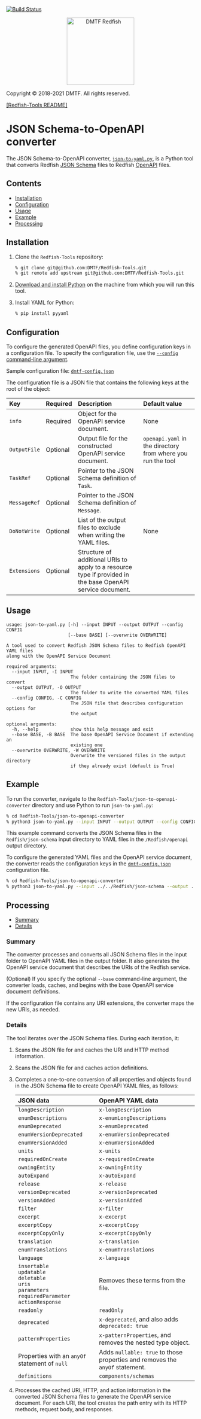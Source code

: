 [![Build Status](https://travis-ci.com/DMTF/Redfish-Tools.svg?branch=master)](https://travis-ci.com/github/DMTF/Redfish-Tools)
<p align="center">
  <img src="http://redfish.dmtf.org/sites/all/themes/dmtf2015/images/dmtf-redfish-logo.png" alt="DMTF Redfish" width=180></p>

Copyright © 2018-2021 DMTF. All rights reserved.

[[Redfish-Tools README]](../README.md#redfish-tools "../README.md#redfish-tools")

# JSON Schema-to-OpenAPI converter

The JSON Schema-to-OpenAPI converter, [`json-to-yaml.py`](json-to-yaml.py#L1 "json-to-yaml.py#L1"), is a Python tool that converts Redfish [JSON Schema](https://json-schema.org/ "https://json-schema.org/") files to Redfish [OpenAPI](https://swagger.io/specification/ "https://swagger.io/specification/") files.

## Contents

* [Installation](#installation)
* [Configuration](#configuration)
* [Usage](#usage)
* [Example](#example)
* [Processing](#processing)

## Installation

1. Clone the `Redfish-Tools` repository:

   ```zsh
   % git clone git@github.com:DMTF/Redfish-Tools.git
   % git remote add upstream git@github.com:DMTF/Redfish-Tools.git
   ```
1. [Download and install Python](https://www.python.org/downloads/ "https://www.python.org/downloads/") on the machine from which you will run this tool.
1. Install YAML for Python:

    ```zsh
    % pip install pyyaml
    ```

## Configuration

To configure the generated OpenAPI files, you define configuration keys in a configuration file. To specify the configuration file, use the [`--config` command-line argument](#usage "#usage").

Sample configuration file: [`dmtf-config.json`](dmtf-config.json#L1 "dmtf-config.json#L1")

The configuration file is a JSON file that contains the following keys at the root of the object:

| Key          | Required | Description                                                      | Default value |
| :----------- | :------- | :--------------------------------------------------------------- | :------------ |
| `info`       | Required | Object for the OpenAPI service document.                         | None          |
| `OutputFile` | Optional | Output file for the constructed OpenAPI service document.        | `openapi.yaml` in the directory from where you run the tool |
| `TaskRef`    | Optional | Pointer to the JSON Schema definition of `Task`.                 |               |
| `MessageRef` | Optional | Pointer to the JSON Schema definition of `Message`.              |               |
| `DoNotWrite` | Optional | List of the output files to exclude when writing the YAML files. | None          |
| `Extensions` | Optional | Structure of additional URIs to apply to a resource type if provided in the base OpenAPI service document. |               |

## Usage

```
usage: json-to-yaml.py [-h] --input INPUT --output OUTPUT --config CONFIG
                       [--base BASE] [--overwrite OVERWRITE]

A tool used to convert Redfish JSON Schema files to Redfish OpenAPI YAML files
along with the OpenAPI Service Document

required arguments:
  --input INPUT, -I INPUT
                        The folder containing the JSON files to convert
  --output OUTPUT, -O OUTPUT
                        The folder to write the converted YAML files
  --config CONFIG, -C CONFIG
                        The JSON file that describes configuration options for
                        the output

optional arguments:
  -h, --help            show this help message and exit
  --base BASE, -B BASE  The base OpenAPI Service Document if extending an
                        existing one
  --overwrite OVERWRITE, -W OVERWRITE
                        Overwrite the versioned files in the output directory
                        if they already exist (default is True)
```

## Example

To run the converter, navigate to the `Redfish-Tools/json-to-openapi-converter` directory and use Python to run `json-to-yaml.py`:

```zsh
% cd Redfish-Tools/json-to-openapi-converter
% python3 json-to-yaml.py --input INPUT --output OUTPUT --config CONFIG
```

This example command converts the JSON Schema files in the `Redfish/json-schema` input directory to YAML files in the `/Redfish/openapi` output directory.

To configure the generated YAML files and the OpenAPI service document, the converter reads the configuration keys in the [`dmtf-config.json`](dmtf-config.json#L1 "dmtf-config.json#L1") configuration file.

```zsh
% cd Redfish-Tools/json-to-openapi-converter
% python3 json-to-yaml.py --input ../../Redfish/json-schema --output ../../Redfish/openapi --config dmtf-config.json
```

## Processing

* [Summary](#summary)
* [Details](#details)

### Summary

The converter processes and converts all JSON Schema files in the input folder to OpenAPI YAML files in the output folder. It also generates the OpenAPI service document that describes the URIs of the Redfish service.

(Optional) If you specify the optional `--base` command-line argument, the converter loads, caches, and begins with the base OpenAPI service document definitions.

If the configuration file contains any URI extensions, the converter maps the new URIs, as needed.

### Details

The tool iterates over the JSON Schema files. During each iteration, it:

1. Scans the JSON file for and caches the URI and HTTP method information.
1. Scans the JSON file for and caches action definitions.
1. Completes a one-to-one conversion of all properties and objects found in the JSON Schema file to create OpenAPI YAML files, as follows:
    
    | JSON data               | OpenAPI YAML data                         |
    | :---------------------- | :---------------------------------------- |
    | `longDescription`       | `x-longDescription` |
    | `enumDescriptions`      | `x-enumLongDescriptions` |
    | `enumDeprecated`        | `x-enumDeprecated` |
    | `enumVersionDeprecated` | `x-enumVersionDeprecated` |
    | `enumVersionAdded`      | `x-enumVersionAdded` |
    | `units`                 | `x-units` |
    | `requiredOnCreate`      | `x-requiredOnCreate` |
    | `owningEntity`          | `x-owningEntity` |
    | `autoExpand`            | `x-autoExpand` |
    | `release`               | `x-release` |
    | `versionDeprecated`     | `x-versionDeprecated` |
    | `versionAdded`          | `x-versionAdded` |
    | `filter`                | `x-filter` |            
    | `excerpt`               | `x-excerpt` |
    | `excerptCopy`           | `x-excerptCopy` |
    | `excerptCopyOnly`       | `x-excerptCopyOnly` |
    | `translation`           | `x-translation` |
    | `enumTranslations`      | `x-enumTranslations` |
    | `language`              | `x-language` |
    | `insertable`<br/>`updatable`<br/>`deletable`<br/>`uris`<br/>`parameters`<br/>`requiredParameter`<br/>`actionResponse` | Removes these terms from the file. |
    | `readonly`              | `readOnly`                                |
    | `deprecated`            | `x-deprecated`, and also adds `deprecated: true` |
    | `patternProperties`     | `x-patternProperties`, and removes the nested type object. |
    | Properties with an `anyOf` statement of `null` | Adds `nullable: true` to those properties and removes the `anyOf` statement. |
    | `definitions`         | `components/schemas` |

1. Processes the cached URI, HTTP, and action information in the converted JSON Schema files to generate the OpenAPI service document. For each URI, the tool creates the path entry with its HTTP methods, request body, and responses.
